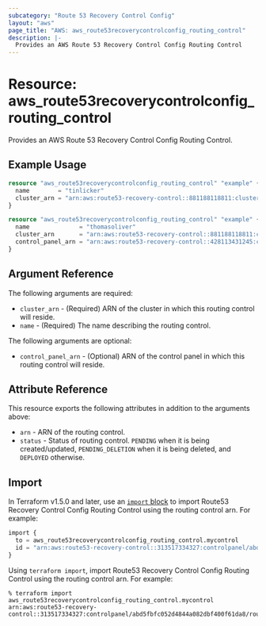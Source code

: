 ```yaml
---
subcategory: "Route 53 Recovery Control Config"
layout: "aws"
page_title: "AWS: aws_route53recoverycontrolconfig_routing_control"
description: |-
  Provides an AWS Route 53 Recovery Control Config Routing Control
---
```


# Resource: aws_route53recoverycontrolconfig_routing_control

Provides an AWS Route 53 Recovery Control Config Routing Control.

## Example Usage

```terraform
resource "aws_route53recoverycontrolconfig_routing_control" "example" {
  name        = "tinlicker"
  cluster_arn = "arn:aws:route53-recovery-control::881188118811:cluster/8d47920e-d789-437d-803a-2dcc4b204393"
}
```

```terraform
resource "aws_route53recoverycontrolconfig_routing_control" "example" {
  name              = "thomasoliver"
  cluster_arn       = "arn:aws:route53-recovery-control::881188118811:cluster/8d47920e-d789-437d-803a-2dcc4b204393"
  control_panel_arn = "arn:aws:route53-recovery-control::428113431245:controlpanel/abd5fbfc052d4844a082dbf400f61da8"
}
```

## Argument Reference

The following arguments are required:

* `cluster_arn` - (Required) ARN of the cluster in which this routing control will reside.
* `name` - (Required) The name describing the routing control.

The following arguments are optional:

* `control_panel_arn` - (Optional) ARN of the control panel in which this routing control will reside.

## Attribute Reference

This resource exports the following attributes in addition to the arguments above:

* `arn` - ARN of the routing control.
* `status` - Status of routing control. `PENDING` when it is being created/updated, `PENDING_DELETION` when it is being deleted, and `DEPLOYED` otherwise.

## Import

In Terraform v1.5.0 and later, use an [`import` block](https://developer.hashicorp.com/terraform/language/import) to import Route53 Recovery Control Config Routing Control using the routing control arn. For example:

```terraform
import {
  to = aws_route53recoverycontrolconfig_routing_control.mycontrol
  id = "arn:aws:route53-recovery-control::313517334327:controlpanel/abd5fbfc052d4844a082dbf400f61da8/routingcontrol/d5d90e587870494b"
}
```

Using `terraform import`, import Route53 Recovery Control Config Routing Control using the routing control arn. For example:

```console
% terraform import aws_route53recoverycontrolconfig_routing_control.mycontrol arn:aws:route53-recovery-control::313517334327:controlpanel/abd5fbfc052d4844a082dbf400f61da8/routingcontrol/d5d90e587870494b
```
